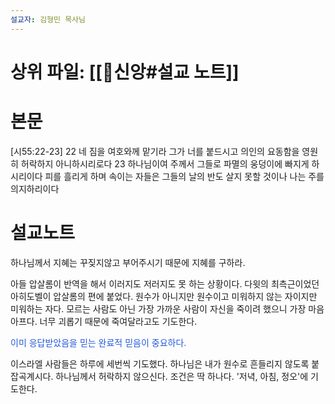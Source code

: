 ```yaml
---
설교자: 김형민 목사님
---
```

# 상위 파일: [[🧭신앙#설교 노트]]

# 본문
[시55:22-23]
22 네 짐을 여호와께 맡기라 그가 너를 붙드시고 의인의 요동함을 영원히 허락하지 아니하시리로다
23 하나님이여 주께서 그들로 파멸의 웅덩이에 빠지게 하시리이다 피를 흘리게 하며 속이는 자들은 그들의 날의 반도 살지 못할 것이나 나는 주를 의지하리이다

# 설교노트
하나님께서 지혜는 꾸짖지않고 부어주시기 때문에 지혜를 구하라.

아들 압살롬이 반역을 해서 이러지도 저러지도 못 하는 상황이다.
다윗의 최측근이었던 아히도벨이 압살롬의 편에 붙었다.
원수가 아니지만 원수이고 미워하지 않는 자이지만 미워하는 자다.
모르는 사람도 아닌 가장 가까운 사람이 자신을 죽이려 했으니 가장 마음 아프다.
너무 괴롭기 때문에 죽여달라고도 기도한다.

<font color="#245bdb">이미 응답받았음을 믿는 완료적 믿음이 중요하다.</font>

이스라엘 사람들은 하루에 세번씩 기도했다.
하나님은 내가 원수로 흔들리지 않도록 붙잡곡계시다.
하나님께서 허락하지 않으신다.
조건은 딱 하나다. '저녁, 아침, 정오'에 기도한다.
